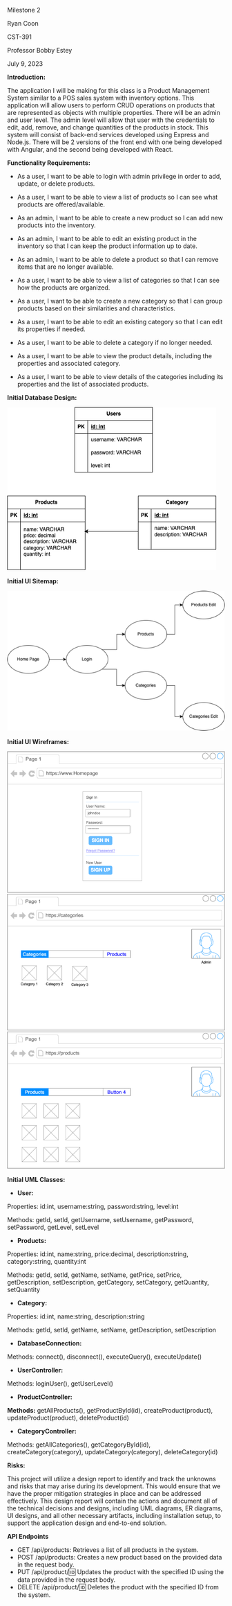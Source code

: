 Milestone 2

Ryan Coon

CST-391

Professor Bobby Estey

July 9, 2023

**Introduction:**

The application I will be making for this class is a Product Management System similar to a POS sales system with inventory options. This application will allow users to perform CRUD operations on products that are represented as objects with multiple properties. There will be an admin and user level. The admin level will allow that user with the credentials to edit, add, remove, and change quantities of the products in stock. This system will consist of back-end services developed using Express and Node.js. There will be 2 versions of the front end with one being developed with Angular, and the second being developed with React.

**Functionality Requirements:**

- As a user, I want to be able to login with admin privilege in order to add, update, or delete products.

- As a user, I want to be able to view a list of products so I can see what products are offered/available.
- As an admin, I want to be able to create a new product so I can add new products into the inventory.
- As an admin, I want to be able to edit an existing product in the inventory so that I can keep the product information up to date.
- As an admin, I want to be able to delete a product so that I can remove items that are no longer available.
- As a user, I want to be able to view a list of categories so that I can see how the products are organized.
- As a user, I want to be able to create a new category so that I can group products based on their similarities and characteristics.
- As a user, I want to be able to edit an existing category so that I can edit its properties if needed.
- As a user, I want to be able to delete a category if no longer needed.
- As a user, I want to be able to view the product details, including the properties and associated category.
- As a user, I want to be able to view details of the categories including its properties and the list of associated products.

**Initial Database Design:**

![Alt text](image.png)

**Initial UI Sitemap:**

![Alt text](image-1.png)

**Initial UI Wireframes:**

![Alt text](image-2.png)
![Alt text](image-3.png)
![Alt text](image-4.png)


**Initial UML Classes:**

- **User:**

Properties: id:int, username:string, password:string, level:int

Methods: getId, setId, getUsername, setUsername, getPassword, setPassword, getLevel, setLevel

- **Products:**

Properties: id:int, name:string, price:decimal, description:string, category:string, quantity:int

Methods: getId, setId, getName, setName, getPrice, setPrice, getDescription, setDescription, getCategory, setCategory, getQuantity, setQuantity

- **Category:**

Properties: id:int, name:string, description:string

Methods: getId, setId, getName, setName, getDescription, setDescription

- **DatabaseConnection:**

Methods: connect(), disconnect(), executeQuery(), executeUpdate()

- **UserController:**

Methods: loginUser(), getUserLevel()

- **ProductController:**

**Methods:** getAllProducts(), getProductById(id), createProduct(product), updateProduct(product), deleteProduct(id)

- **CategoryController:**

Methods: getAllCategories(), getCategoryById(id), createCategory(category), updateCategory(category), deleteCategory(id)

**Risks:**

This project will utilize a design report to identify and track the unknowns and risks that may arise during its development. This would ensure that we have the proper mitigation strategies in place and can be addressed effectively. This design report will contain the actions and document all of the technical decisions and designs, including UML diagrams, ER diagrams, UI designs, and all other necessary artifacts, including installation setup, to support the application design and end-to-end solution.

**API Endpoints**

- GET /api/products: Retrieves a list of all products in the system.
- POST /api/products: Creates a new product based on the provided data in the request body.
- PUT /api/product/:id: Updates the product with the specified ID using the data provided in the request body.
- DELETE /api/product/:id: Deletes the product with the specified ID from the system.